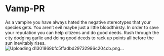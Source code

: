 # Vamp-PR
As a vampire you have always hated the negative stereotypes that your species gets.  You aren’t evil maybe just a little bloodthirsty. In order to save your reputation you can help citizens and do good deeds. Rush through the city dodging garlic and doing good deeds to rack up points all before the sun inevitably rises.
![Uploading d1301869bfc5ffadbd29732996c204cb.png…]()
